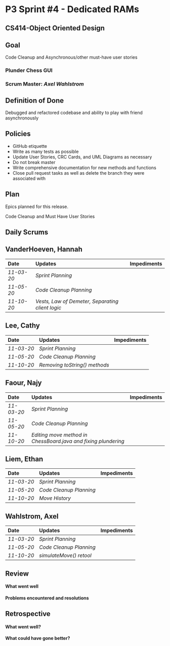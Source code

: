 # P3 Sprint #4 - Dedicated RAMs
## CS414-Object Oriented Design

## Goal

Code Cleanup and Asynchronous/other must-have user stories

### Plunder Chess GUI

### Scrum Master: *Axel Wahlstrom*

## Definition of Done

Debugged and refactored codebase and ability to play with friend asynchronously

## Policies

* GitHub etiquette
* Write as many tests as possible
* Update User Stories, CRC Cards, and UML Diagrams as necessary
* Do not break master
* Write comprehensive documentation for new methods and functions
* Close pull request tasks as well as delete the branch they were associated with

## Plan

Epics planned for this release.

Code Cleanup and Must Have User Stories

## Daily Scrums

## VanderHoeven, Hannah
| Date | Updates | Impediments |
| :--- | :--- | :--- |
| *11-03-20* | *Sprint Planning* |  |
| *11-05-20* | *Code Cleanup Planning* |  |
| *11-10-20* | *Vests, Law of Demeter, Separating client logic* |  |

## Lee, Cathy
| Date | Updates | Impediments |
| :--- | :--- | :--- |
| *11-03-20* | *Sprint Planning* |  |
| *11-05-20* | *Code Cleanup Planning* |  |
| *11-10-20* | *Removing toString() methods* |  |

## Faour, Najy
| Date | Updates | Impediments |
| :--- | :--- | :--- |
| *11-03-20* | *Sprint Planning* |  |
| *11-05-20* | *Code Cleanup Planning* |  |
| *11-10-20* | *Editing move method in ChessBoard.java and fixing plundering* |  |

## Liem, Ethan
| Date | Updates | Impediments |
| :--- | :--- | :--- |
| *11-03-20* | *Sprint Planning* |  |
| *11-05-20* | *Code Cleanup Planning* |  |
| *11-10-20* | *Move History* |  |

## Wahlstrom, Axel
| Date | Updates | Impediments |
| :--- | :--- | :--- |
| *11-03-20* | *Sprint Planning* |  |
| *11-05-20* | *Code Cleanup Planning* |  |
| *11-10-20* | *simulateMove() retool* |  |

## Review

#### What went well

#### Problems encountered and resolutions

## Retrospective

#### What went well?

#### What could have gone better?
